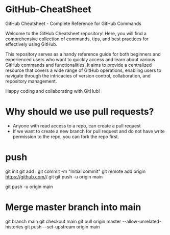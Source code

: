 # GitHub-CheatSheet
 GitHub Cheatsheet - Complete Reference for GitHub Commands
 
Welcome to the GitHub Cheatsheet repository! Here, you will find a comprehensive collection of commands, tips, and best practices for effectively using GitHub.

This repository serves as a handy reference guide for both beginners and experienced users who want to quickly access and learn about various GitHub commands and functionalities. It aims to provide a centralized resource that covers a wide range of GitHub operations, enabling users to navigate through the intricacies of version control, collaboration, and repository management.

Happy coding and collaborating with GitHub!

# Why should we use pull requests?
- Anyone with read access to a repo, can create a pull request
- If we want to create a new branch for pull request and do not have write permission to the repo,
  you can fork the repo first.

# push
git init
git add .
git commit -m "Initial commit"
git remote add origin https://github.com/<your-github-username>/<your-repo-name>.git
git push -u origin main


git push -u origin main

# Merge master branch into main
git branch main
git checkout main
git pull origin master --allow-unrelated-histories
git push --set-upstream origin main
